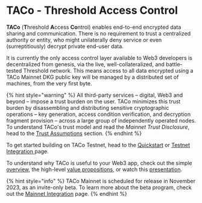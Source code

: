 # TACo - Threshold Access Control

**TACo** (**T**hreshold **A**ccess **Co**ntrol) enables end-to-end encrypted data sharing and communication. There is no requirement to trust a centralized authority or entity, who might unilaterally deny service or even (surreptitiously) decrypt private end-user data.&#x20;

It is currently the only access control layer available to Web3 developers is decentralized from genesis, via the live, well-collateralized, and battle-tested Threshold network. This means access to all data encrypted using a TACo Mainnet DKG public key will be managed by a distributed set of machines, from the very first byte.&#x20;

{% hint style="warning" %}
All third-party services – digital, Web3 and beyond – impose a trust burden on the user. TACo minimizes this trust burden by disassembling and distributing sensitive cryptographic operations – key generation, access condition verification, and decryption fragment provision – across a large group of independently operated nodes. To understand TACo's trust model and read the _Mainnet_ _Trust Disclosure_, head to the [Trust Assumptions](../../app-development/threshold-access-control-tac/trust-assumptions/) section.&#x20;
{% endhint %}

To get started building on TACo Testnet, head to the [Quickstart](../../app-development/tbtc-v2/tbtc-sdk/quickstart.md) or [Testnet Integration ](../../app-development/threshold-access-control-tac/integration-guide/get-started-with-tac.md)page.

To understand why TACo is useful to your Web3 app, check out the simple [overview](conditions-based-decryption-cbd.md), the high-level [value propositions](value-propositions.md), or watch this [presentation](https://www.youtube.com/watch?v=3kNXuNbWSO0).&#x20;

{% hint style="info" %}
TACo Mainnet is scheduled for release in November 2023, as an invite-only beta. To learn more about the beta program, check out the [Mainnet Integration](../../app-development/threshold-access-control-tac/integration-guide/mainnet-beta-program.md) page.&#x20;
{% endhint %}

